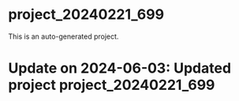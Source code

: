 # project_20240221_699

This is an auto-generated project.

# Update on 2024-06-03: Updated project project_20240221_699
